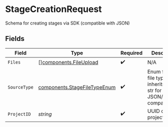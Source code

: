 # StageCreationRequest

Schema for creating stages via SDK (compatible with JSON)


## Fields

| Field                                                                                  | Type                                                                                   | Required                                                                               | Description                                                                            |
| -------------------------------------------------------------------------------------- | -------------------------------------------------------------------------------------- | -------------------------------------------------------------------------------------- | -------------------------------------------------------------------------------------- |
| `Files`                                                                                | [][components.FileUpload](../../models/components/fileupload.md)                       | :heavy_check_mark:                                                                     | N/A                                                                                    |
| `SourceType`                                                                           | [components.StageFileTypeEnum](../../models/components/stagefiletypeenum.md)           | :heavy_check_mark:                                                                     | Enum for stage file types that inherits from str for better JSON/OpenAPI compatibility |
| `ProjectID`                                                                            | *string*                                                                               | :heavy_check_mark:                                                                     | UUID of the project                                                                    |